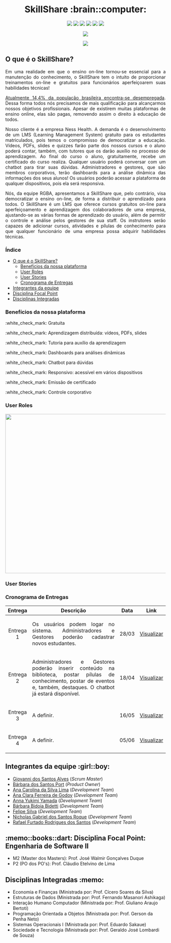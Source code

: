 
<html>
       <head></head>
       <body>
              <h1 align="center">SkillShare :brain::computer:</h1>
              <p align="center">
                     <img src="https://img.shields.io/badge/HTML5-E34F26?style=for-the-badge&logo=html5&logoColor=white">
                     <img src="https://img.shields.io/badge/CSS3-1572B6?style=for-the-badge&logo=css3&logoColor=white">
                     <img src="https://img.shields.io/badge/Java-ED8B00?style=for-the-badge&logo=java&logoColor=white">
                     <img src="https://img.shields.io/badge/Spring-6DB33F?style=for-the-badge&logo=spring&logoColor=white">
                     <img src="https://img.shields.io/badge/JavaScript-F7DF1E?style=for-the-badge&logo=javascript&logoColor=black">
                     <img src="https://img.shields.io/badge/PostgreSQL-316192?style=for-the-badge&logo=postgresql&logoColor=white">
              </p>
              <p align="center"><img src="https://img.shields.io/badge/status-em desenvolvimento-blue?style=for-the-badge&logo=appveyor"></p>
              <p align="center"><img src="https://img.shields.io/badge/Sprint%20atual-Sprint 1-blue?style=for-the-badge&logo=appveyor"></p>
              <h2>O que é o SkillShare?</h2>
              <p align="justify">Em uma realidade em que o ensino on-line tornou-se essencial para a manutenção do conhecimento, o SkillShare tem o intuito de proporcionar treinamentos on-line e gratuitos para funcionários aperfeiçoarem suas habilidades técnicas!</p>
              <p align="justify"><a href="https://g1.globo.com/economia/noticia/2020/10/30/desemprego-no-brasil-sobe-para-144percent-em-agosto-diz-ibge.ghtml">Atualmente 14,4% da população brasileira encontra-se desempregada</a>. Dessa forma todos nós precisamos de mais qualificação para alcançarmos nossos objetivos profissionais. Apesar de existirem muitas plataformas de ensino online, elas são pagas, removendo assim o direito à educação de todos.</p>
              <p align="justify">Nosso cliente é a empresa Ness Health. A demanda é o desenvolvimento de um LMS (Learning Management System) gratuito para os estudantes matriculados, pois temos o compromisso de democratizar a educação. Vídeos, PDFs, slides e quizzes farão parte dos nossos cursos e o aluno poderá contar, também, com tutores que os darão auxílio no processo de aprendizagem. Ao final do curso o aluno, gratuitamente, recebe um certificado do curso realiza. Qualquer usuário poderá conversar com um chatbot para tirar suas dúvidas. Administradores e gestores, que são membros corporativos, terão dashboards para a análise dinâmica das informações dos seus alunos! Os usuários poderão acessar a plataforma de qualquer dispositivos, pois ela será responsiva.
              <p align="justify">Nós, da equipe RGBA, apresentamos a SkillShare que, pelo contrário, visa democratizar o ensino on-line, de forma a distribuir o aprendizado para todos. O SkillShare é um LMS que oferece cursos gratuitos on-line para aperfeiçoamento e aprendizagem dos colaboradores de uma empresa, ajustando-se as várias formas de aprendizado do usuário, além de permitir o controle e análise pelos gestores de sua staff. Os instrutores serão capazes de adicionar cursos, atividades e pílulas de conhecimento para que qualquer funcionário de uma empresa possa adquirir habilidades técnicas.</p>
              <h3>Índice</h3>
              <ul>
                     <li><a href="https://github.com/giovannialves01/API-RGBA/blob/main/README.md#o-que-%C3%A9-o-skillshare">O que é o SkillShare?</a>
                     <ul>
                            <li><a href="https://github.com/giovannialves01/API-RGBA/blob/main/README.md#benef%C3%ADcios-da-nossa-plataforma">Benefícios da nossa plataforma</a>
                            <li><a href="https://github.com/giovannialves01/API-RGBA/blob/main/README.md#user-roles">User Roles</a>
                            <li><a href="https://github.com/giovannialves01/API-RGBA/blob/main/README.md#user-stories">User Stories</a>
                            <li><a href="https://github.com/giovannialves01/API-RGBA/blob/main/README.md#cronograma-de-entregas">Cronograma de Entregas</a>
                     </ul>
                     <li><a href="https://github.com/giovannialves01/API-RGBA/blob/main/README.md#integrantes-da-equipe-girlboy">Integrantes da equipe</a>
                     <li><a href="https://github.com/giovannialves01/API-RGBA/blob/main/README.md#memobooksdart-disciplina-focal-point-engenharia-de-software-ii">Disciplina Focal Point</a>
                     <li><a href="https://github.com/giovannialves01/API-RGBA/blob/main/README.md#disciplinas-integradas-memo">Disciplinas Integradas</a>
              </ul>
              <h3>Benefícios da nossa plataforma</h3>
              <p>:white_check_mark: Gratuita</p>
              <p>:white_check_mark: Aprendizagem distribuída: vídeos, PDFs, slides</p>
              <p>:white_check_mark: Tutoria para auxílio da aprendizagem</p>
              <p>:white_check_mark: Dashboards para análises dinâmicas</p>
              <p>:white_check_mark: Chatbot para dúvidas</p>
              <p>:white_check_mark: Responsivo: acessível em vários dispositivos</p>
              <p>:white_check_mark: Emissão de certificado</p>
              <p>:white_check_mark: Controle corporativo
              <h3>User Roles</h3>
              <img src="https://user-images.githubusercontent.com/60778277/112249518-b2c04600-8c36-11eb-870c-dde55c0dee32.jpg" width=600px height=500px>
              <h3>User Stories</h3>
              <h3>Cronograma de Entregas</h3>
              <table>
                     <thead>
                            <th width=45px>Entrega</th>
                            <th width=400px>Descrição</th>
                            <th width=45px>Data</th>
                            <th width=45px>Link</th>
                     </thead>
                     <tr>
                            <td><p align="center">Entrega 1</p></td>
                            <td><p align="justify">Os usuários podem logar no sistema. Administradores e Gestores poderão cadastrar novos estudantes.</p></td>
                            <td><p align="center">28/03</p></td>
                            <td><p align="center"><a href="https://github.com/giovannialves01/API-RGBA/tree/SPRINT-1">Visualizar</a></p></td>
                     </tr>
                     <tr>
                            <td><p align="center">Entrega 2</p></td>
                            <td><p align="justify">Administradores e Gestores poderão inserir conteúdo na biblioteca, postar pílulas de conhecimento, postar de eventos e, também, destaques. O chatbot já estará disponível.</p></td>
                            <td><p align="center">18/04</p></td>
                            <td><p align="center"><a href="">Visualizar</p></td>
                     </tr>
                     <tr>
                            <td><p align="center">Entrega 3</p></td>
                            <td><p align="justify">A definir.</p></td>
                            <td><p align="center">16/05</p></td>
                            <td><p align="center"><a href="">Visualizar</p></td>
                     </tr>
                     <tr>
                            <td><p align="center">Entrega 4</p></td>
                            <td><p align="justify">A definir.</p></td>
                            <td><p align="center">05/06</p></td>
                            <td><p align="center"><a href="">Visualizar</p></td>
                     </tr>
              </table>
              <h2>Integrantes da equipe :girl::boy:</h2>
              <ul>
                     <li><a href="https://www.linkedin.com/in/giovanni-santos-546412154/">Giovanni dos Santos Alves</a> (<i>Scrum Master</i>)
                     <li><a href="https://www.linkedin.com/in/b%C3%A1rbara-port-402158198/">Bárbara dos Santos Port</a> (<i>Product Owner</i>)
                     <li><a href="https://www.linkedin.com/in/ana-carolina-lima-099955136/">Ana Carolina da Silva Lima</a> (<i>Development Team</i>)
                     <li><a href="https://www.linkedin.com/in/ana-clara-godoy-2973381b2/">Ana Clara Ferreira de Godoy</a> (<i>Development Team</i>)
                     <li><a href="https://www.linkedin.com/in/anna-yukimi-yamada-6ba23b149/">Anna Yukimi Yamada</a> (<i>Development Team</i>)
                     <li><a href="https://www.linkedin.com/in/barbara-bidetti-bb910a1b3/">Bárbara Bidoia Bidetti</a> (<i>Development Team</i>)
                     <li><a href="https://www.linkedin.com/in/felipe-silva-13b3b61a0/">Felipe Silva</a> (<i>Development Team</i>)
                     <li><a href="https://www.linkedin.com/in/nicholas-gabriel-dos-santos-roque-9113511b2/">Nicholas Gabriel dos Santos Roque</a> (<i>Development Team</i>)
                     <li><a href="https://www.linkedin.com/in/rafael-furtado-613a9712a/">Rafael Furtado Rodrigues dos Santos</a> (<i>Development Team</i>)
              </ul>
              <h2>:memo::books::dart: Disciplina Focal Point: Engenharia de Software II</h2>
              <ul>
                     <li>M2 (Master dos Masters): Prof. José Walmir Gonçalves Duque
                     <li>P2 (PO dos PO's): Prof. Cláudio Etelvino de Lima
              </ul>
              <h2>Disciplinas Integradas :memo:</h2>
              <ul>
                     <li>Economia e Finanças (Ministrada por: Prof. Cícero Soares da Silva)
                     <li>Estruturas de Dados (Ministrada por: Prof. Fernando Masanori Ashikaga)
                     <li>Interação Humano Computador (Ministrada por: Prof. Giuliano Araujo Bertoti)
                     <li>Programação Orientada a Objetos (Ministrada por: Prof. Gerson da Penha Neto)
                     <li>Sistemas Operacionais I (Ministrada por: Prof. Eduardo Sakaue)
                     <li>Sociedade e Tecnologia (Ministrada por: Prof. Geraldo José Lombardi de Souza)
              </ul>
       </body>
</html>
